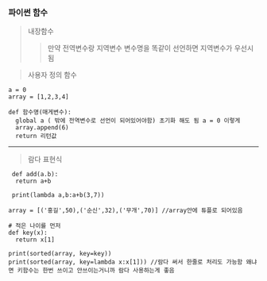 ### 파이썬 함수 

> 내장함수
>> 만약 전역변수랑 지역변수 변수명을 똑같이 선언하면 지역변수가 우선시됨 

> 사용자 정의 함수

    a = 0 
    array = [1,2,3,4]
    
    def 함수명(매게변수):
      global a ( 밖에 전역변수로 선언이 되어있어야함) 초기화 해도 됨 a = 0 이렇게
      array.append(6)
      return 리턴값
      
 ----
 
 > 람다 표현식 


     def add(a.b):
      return a+b
      
     print(lambda a,b:a+b(3,7))
     
    array = [('홍길',50),('순신',32),('무개',70)] //array안에 튜플로 되어있음 
     
    # 적은 나이를 먼저 
    def key(x):
      return x[1]
    
    print(sorted(array, key=key)) 
    print(sorted(array, key=lambda x:x[1])) //람다 써서 한줄로 처리도 가능함 왜냐면 키함수는 한번 쓰이고 안쓰이는거니까 람다 사용하는게 좋음
    
